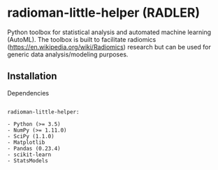 # radioman-little-helper (RADLER)

Python toolbox for statistical analysis and automated machine learning
(AutoML). The toolbox is built to facilitate radiomics
(https://en.wikipedia.org/wiki/Radiomics) research but can be used for generic
data analysis/modeling purposes.

Installation
------------

Dependencies
~~~~~~~~~~~~

radioman-little-helper:

- Python (>= 3.5)
- NumPy (>= 1.11.0)
- SciPy (1.1.0)
- Matplotlib
- Pandas (0.23.4)
- scikit-learn
- StatsModels
